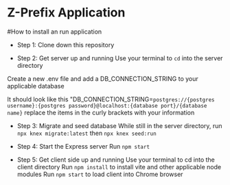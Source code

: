 # Z-Prefix Application

#How to install an run application

- Step 1: Clone down this repository

- Step 2: Get server up and running
Use your terminal to ```cd``` into the server directory

Create a new .env file and add a DB_CONNECTION_STRING to your applicable database

It should look like this "DB_CONNECTION_STRING=`postgres://{postgres username}:{postgres password}@localhost:{database port}/{database name}` replace the items in the curly brackets with your information

- Step 3: Migrate and seed database
While still in the server directory, run ```npx knex migrate:latest``` then ```npx knex seed:run```

- Step 4: Start the Express server
Run ```npm start```

- Step 5: Get client side up and running
Use your terminal to cd into the client directory
Run ```npm install``` to install vite and other applicable node modules
Run ```npm start``` to load client into Chrome browser